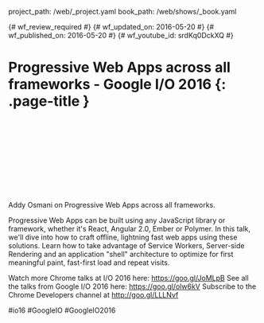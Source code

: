 project_path: /web/_project.yaml
book_path: /web/shows/_book.yaml

{# wf_review_required #}
{# wf_updated_on: 2016-05-20 #}
{# wf_published_on: 2016-05-20 #}
{# wf_youtube_id: srdKq0DckXQ #}

# Progressive Web Apps across all frameworks - Google I/O 2016 {: .page-title }


<div class="video-wrapper">
  <iframe class="devsite-embedded-youtube-video" data-video-id="srdKq0DckXQ"
          data-autohide="1" data-showinfo="0" frameborder="0" allowfullscreen>
  </iframe>
</div>


Addy Osmani on Progressive Web Apps across all frameworks.

Progressive Web Apps can be built using any JavaScript library or framework, whether it's React, Angular 2.0, Ember or Polymer. In this talk, we'll dive into how to craft offline, lightning fast web apps using these solutions. Learn how to take advantage of Service Workers, Server-side Rendering and an application "shell" architecture to optimize for first meaningful paint, fast-first load and repeat visits. 

Watch more Chrome talks at I/O 2016 here: https://goo.gl/JoMLpB 
See all the talks from Google I/O 2016 here: https://goo.gl/olw6kV
Subscribe to the Chrome Developers channel at http://goo.gl/LLLNvf 

#io16 #GoogleIO #GoogleIO2016
